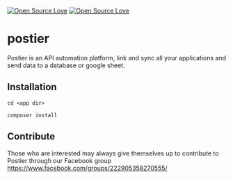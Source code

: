 [![Open Source Love](https://badges.frapsoft.com/os/gpl/gpl.svg?v=102)](https://github.com/ellerbrock/open-source-badge/)
[![Open Source Love](https://badges.frapsoft.com/os/v1/open-source.svg?v=102)](https://github.com/ellerbrock/open-source-badge/)
# postier
Postier is an API automation platform, link and sync all your applications and send data to a database or google sheet.

## Installation
`cd <app dir>`

`composer install`


## Contribute
Those who are interested may always give themselves up to contribute to Postier through our Facebook group
https://www.facebook.com/groups/222905358270555/
